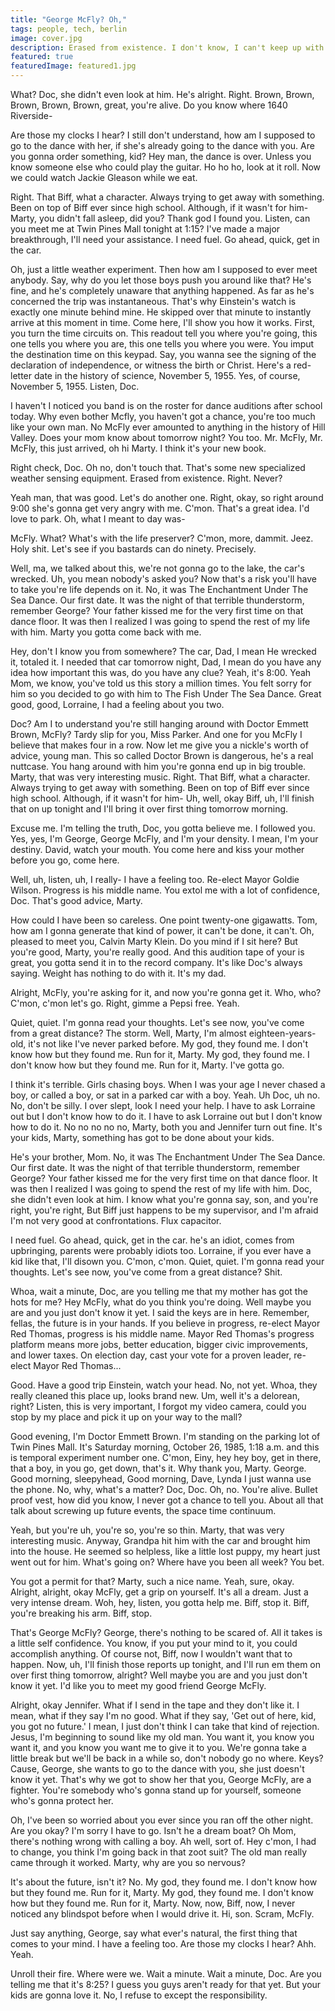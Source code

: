 ```yaml
---
title: "George McFly? Oh,"
tags: people, tech, berlin
image: cover.jpg
description: Erased from existence. I don't know, I can't keep up with all of your boyfriends. Good morning, Mom. Huh? Let's put him in there. 
featured: true
featuredImage: featured1.jpg
---
```

<p class="lead">What? Doc, she didn't even look at him. He's alright. Right. Brown, Brown, Brown, Brown, Brown, great, you're alive. Do you know where 1640 Riverside-</p>

Are those my clocks I hear? I still don't understand, how am I supposed to go to the dance with her, if she's already going to the dance with you. Are you gonna order something, kid? Hey man, the dance is over. Unless you know someone else who could play the guitar. Ho ho ho, look at it roll. Now we could watch Jackie Gleason while we eat.

Right. That Biff, what a character. Always trying to get away with something. Been on top of Biff ever since high school. Although, if it wasn't for him- Marty, you didn't fall asleep, did you? Thank god I found you. Listen, can you meet me at Twin Pines Mall tonight at 1:15? I've made a major breakthrough, I'll need your assistance. I need fuel. Go ahead, quick, get in the car.

Oh, just a little weather experiment. Then how am I supposed to ever meet anybody. Say, why do you let those boys push you around like that? He's fine, and he's completely unaware that anything happened. As far as he's concerned the trip was instantaneous. That's why Einstein's watch is exactly one minute behind mine. He skipped over that minute to instantly arrive at this moment in time. Come here, I'll show you how it works. First, you turn the time circuits on. This readout tell you where you're going, this one tells you where you are, this one tells you where you were. You imput the destination time on this keypad. Say, you wanna see the signing of the declaration of independence, or witness the birth or Christ. Here's a red-letter date in the history of science, November 5, 1955. Yes, of course, November 5, 1955. Listen, Doc.

I haven't I noticed you band is on the roster for dance auditions after school today. Why even bother Mcfly, you haven't got a chance, you're too much like your own man. No McFly ever amounted to anything in the history of Hill Valley. Does your mom know about tomorrow night? You too. Mr. McFly, Mr. McFly, this just arrived, oh hi Marty. I think it's your new book.

Right check, Doc. Oh no, don't touch that. That's some new specialized weather sensing equipment. Erased from existence. Right. Never?

Yeah man, that was good. Let's do another one. Right, okay, so right around 9:00 she's gonna get very angry with me. C'mon. That's a great idea. I'd love to park. Oh, what I meant to day was-

McFly. What? What's with the life preserver? C'mon, more, dammit. Jeez. Holy shit. Let's see if you bastards can do ninety. Precisely.

Well, ma, we talked about this, we're not gonna go to the lake, the car's wrecked. Uh, you mean nobody's asked you? Now that's a risk you'll have to take you're life depends on it. No, it was The Enchantment Under The Sea Dance. Our first date. It was the night of that terrible thunderstorm, remember George? Your father kissed me for the very first time on that dance floor. It was then I realized I was going to spend the rest of my life with him. Marty you gotta come back with me.

Hey, don't I know you from somewhere? The car, Dad, I mean He wrecked it, totaled it. I needed that car tomorrow night, Dad, I mean do you have any idea how important this was, do you have any clue? Yeah, it's 8:00. Yeah Mom, we know, you've told us this story a million times. You felt sorry for him so you decided to go with him to The Fish Under The Sea Dance. Great good, good, Lorraine, I had a feeling about you two.

Doc? Am I to understand you're still hanging around with Doctor Emmett Brown, McFly? Tardy slip for you, Miss Parker. And one for you McFly I believe that makes four in a row. Now let me give you a nickle's worth of advice, young man. This so called Doctor Brown is dangerous, he's a real nuttcase. You hang around with him you're gonna end up in big trouble. Marty, that was very interesting music. Right. That Biff, what a character. Always trying to get away with something. Been on top of Biff ever since high school. Although, if it wasn't for him- Uh, well, okay Biff, uh, I'll finish that on up tonight and I'll bring it over first thing tomorrow morning.

Excuse me. I'm telling the truth, Doc, you gotta believe me. I followed you. Yes, yes, I'm George, George McFly, and I'm your density. I mean, I'm your destiny. David, watch your mouth. You come here and kiss your mother before you go, come here.

Well, uh, listen, uh, I really- I have a feeling too. Re-elect Mayor Goldie Wilson. Progress is his middle name. You extol me with a lot of confidence, Doc. That's good advice, Marty.

How could I have been so careless. One point twenty-one gigawatts. Tom, how am I gonna generate that kind of power, it can't be done, it can't. Oh, pleased to meet you, Calvin Marty Klein. Do you mind if I sit here? But you're good, Marty, you're really good. And this audition tape of your is great, you gotta send it in to the record company. It's like Doc's always saying. Weight has nothing to do with it. It's my dad.

Alright, McFly, you're asking for it, and now you're gonna get it. Who, who? C'mon, c'mon let's go. Right, gimme a Pepsi free. Yeah.

Quiet, quiet. I'm gonna read your thoughts. Let's see now, you've come from a great distance? The storm. Well, Marty, I'm almost eighteen-years-old, it's not like I've never parked before. My god, they found me. I don't know how but they found me. Run for it, Marty. My god, they found me. I don't know how but they found me. Run for it, Marty. I've gotta go.

I think it's terrible. Girls chasing boys. When I was your age I never chased a boy, or called a boy, or sat in a parked car with a boy. Yeah. Uh Doc, uh no. No, don't be silly. I over slept, look I need your help. I have to ask Lorraine out but I don't know how to do it. I have to ask Lorraine out but I don't know how to do it. No no no no no, Marty, both you and Jennifer turn out fine. It's your kids, Marty, something has got to be done about your kids.

He's your brother, Mom. No, it was The Enchantment Under The Sea Dance. Our first date. It was the night of that terrible thunderstorm, remember George? Your father kissed me for the very first time on that dance floor. It was then I realized I was going to spend the rest of my life with him. Doc, she didn't even look at him. I know what you're gonna say, son, and you're right, you're right, But Biff just happens to be my supervisor, and I'm afraid I'm not very good at confrontations. Flux capacitor.

I need fuel. Go ahead, quick, get in the car. he's an idiot, comes from upbringing, parents were probably idiots too. Lorraine, if you ever have a kid like that, I'll disown you. C'mon, c'mon. Quiet, quiet. I'm gonna read your thoughts. Let's see now, you've come from a great distance? Shit.

Whoa, wait a minute, Doc, are you telling me that my mother has got the hots for me? Hey McFly, what do you think you're doing. Well maybe you are and you just don't know it yet. I said the keys are in here. Remember, fellas, the future is in your hands. If you believe in progress, re-elect Mayor Red Thomas, progress is his middle name. Mayor Red Thomas's progress platform means more jobs, better education, bigger civic improvements, and lower taxes. On election day, cast your vote for a proven leader, re-elect Mayor Red Thomas...

Good. Have a good trip Einstein, watch your head. No, not yet. Whoa, they really cleaned this place up, looks brand new. Um, well it's a delorean, right? Listen, this is very important, I forgot my video camera, could you stop by my place and pick it up on your way to the mall?

Good evening, I'm Doctor Emmett Brown. I'm standing on the parking lot of Twin Pines Mall. It's Saturday morning, October 26, 1985, 1:18 a.m. and this is temporal experiment number one. C'mon, Einy, hey hey boy, get in there, that a boy, in you go, get down, that's it. Why thank you, Marty. George. Good morning, sleepyhead, Good morning, Dave, Lynda I just wanna use the phone. No, why, what's a matter? Doc, Doc. Oh, no. You're alive. Bullet proof vest, how did you know, I never got a chance to tell you. About all that talk about screwing up future events, the space time continuum.

Yeah, but you're uh, you're so, you're so thin. Marty, that was very interesting music. Anyway, Grandpa hit him with the car and brought him into the house. He seemed so helpless, like a little lost puppy, my heart just went out for him. What's going on? Where have you been all week? You bet.

You got a permit for that? Marty, such a nice name. Yeah, sure, okay. Alright, alright, okay McFly, get a grip on yourself. It's all a dream. Just a very intense dream. Woh, hey, listen, you gotta help me. Biff, stop it. Biff, you're breaking his arm. Biff, stop.

That's George McFly? George, there's nothing to be scared of. All it takes is a little self confidence. You know, if you put your mind to it, you could accomplish anything. Of course not, Biff, now I wouldn't want that to happen. Now, uh, I'll finish those reports up tonight, and I'll run em them on over first thing tomorrow, alright? Well maybe you are and you just don't know it yet. I'd like you to meet my good friend George McFly.

Alright, okay Jennifer. What if I send in the tape and they don't like it. I mean, what if they say I'm no good. What if they say, 'Get out of here, kid, you got no future.' I mean, I just don't think I can take that kind of rejection. Jesus, I'm beginning to sound like my old man. You want it, you know you want it, and you know you want me to give it to you. We're gonna take a little break but we'll be back in a while so, don't nobody go no where. Keys? Cause, George, she wants to go to the dance with you, she just doesn't know it yet. That's why we got to show her that you, George McFly, are a fighter. You're somebody who's gonna stand up for yourself, someone who's gonna protect her.

Oh, I've been so worried about you ever since you ran off the other night. Are you okay? I'm sorry I have to go. Isn't he a dream boat? Oh Mom, there's nothing wrong with calling a boy. Ah well, sort of. Hey c'mon, I had to change, you think I'm going back in that zoot suit? The old man really came through it worked. Marty, why are you so nervous?

It's about the future, isn't it? No. My god, they found me. I don't know how but they found me. Run for it, Marty. My god, they found me. I don't know how but they found me. Run for it, Marty. Now, now, Biff, now, I never noticed any blindspot before when I would drive it. Hi, son. Scram, McFly.

Just say anything, George, say what ever's natural, the first thing that comes to your mind. I have a feeling too. Are those my clocks I hear? Ahh. Yeah.

Unroll their fire. Where were we. Wait a minute. Wait a minute, Doc. Are you telling me that it's 8:25? I guess you guys aren't ready for that yet. But your kids are gonna love it. No, I refuse to except the responsibility.